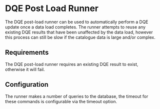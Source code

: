 # DQE Post Load Runner

The DQE post-load runner can be used to automatically perform a DQE update once a data load completes.
The runner attempts to reuse any existing DQE results that have been unaffected by the data load, however this process can still be slow if the catalogue data is large and/or complex.

## Requirements
The DQE post-load runner requires an existing DQE result to exist, otherwise it will fail.

## Configuration
The runner makes a number of queries to the database, the timeout for these commands is configurable via the timeout option.


